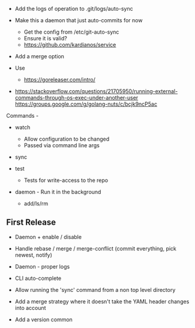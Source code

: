 - Add the logs of operation to .git/logs/auto-sync

- Make this a daemon that just auto-commits for now
  - Get the config from /etc/git-auto-sync
  - Ensure it is valid?
  - https://github.com/kardianos/service

- Add a merge option

- Use
  - https://goreleaser.com/intro/

- https://stackoverflow.com/questions/21705950/running-external-commands-through-os-exec-under-another-user
  https://groups.google.com/g/golang-nuts/c/bcjk9ncP5ac

Commands -
* watch <repo>
  - Allow configuration to be changed
  - Passed via command line args
* sync
* test <repo>
  - Tests for write-access to the repo

* daemon - Run it in the background
  - add/ls/rm

## First Release

* Daemon + enable / disable
* Handle rebase / merge / merge-conflict (commit everything, pick newest, notify)
* Daemon - proper logs

* CLI auto-complete
* Allow running the 'sync' command from a non top level directory

* Add a merge strategy where it doesn't take the YAML header changes into account
* Add a version common
